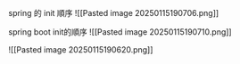 

spring 的 init 順序
![[Pasted image 20250115190706.png]]



spring boot init的順序
![[Pasted image 20250115190710.png]]

![[Pasted image 20250115190620.png]]